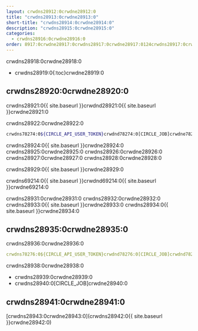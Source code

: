```yaml
---
layout: crwdns28912:0crwdne28912:0
title: "crwdns28913:0crwdne28913:0"
short-title: "crwdns28914:0crwdne28914:0"
description: "crwdns28915:0crwdne28915:0"
categories:
  - crwdns28916:0crwdne28916:0
order: 8917:0crwdne28917:0crwdns28917:0crwdne28917:0124crwdns28917:0crwdne28917:0
---
```

crwdns28918:0crwdne28918:0

- crwdns28919:0{:toc}crwdne28919:0

## crwdns28920:0crwdne28920:0

crwdns28921:0{{ site.baseurl }}crwdnd28921:0{{ site.baseurl }}crwdne28921:0

crwdns28922:0crwdne28922:0

```bash
crwdns78274:0${CIRCLE_API_USER_TOKEN}crwdnd78274:0[CIRCLE_JOB]crwdne78274:0
```

crwdns28924:0{{ site.baseurl }}crwdne28924:0 crwdns28925:0crwdne28925:0 crwdns28926:0crwdne28926:0 crwdns28927:0crwdne28927:0 crwdns28928:0crwdne28928:0

crwdns28929:0{{ site.baseurl }}crwdne28929:0

crwdns69214:0{{ site.baseurl }}crwdnd69214:0{{ site.baseurl }}crwdne69214:0

crwdns28931:0crwdne28931:0 crwdns28932:0crwdne28932:0 crwdns28933:0{{ site.baseurl }}crwdne28933:0 crwdns28934:0{{ site.baseurl }}crwdne28934:0

## crwdns28935:0crwdne28935:0

crwdns28936:0crwdne28936:0

```yaml
crwdns78276:0${CIRCLE_API_USER_TOKEN}crwdnd78276:0[CIRCLE_JOB]crwdnd78276:0$CIRCLE_SHA1crwdnd78276:0$CIRCLE_PROJECT_USERNAMEcrwdnd78276:0$CIRCLE_PROJECT_REPONAMEcrwdnd78276:0$CIRCLE_BRANCHcrwdne78276:0
```

crwdns28938:0crwdne28938:0

- crwdns28939:0crwdne28939:0
- crwdns28940:0[CIRCLE_JOB]crwdne28940:0

## crwdns28941:0crwdne28941:0

[crwdns28943:0crwdne28943:0](crwdns28942:0{{ site.baseurl }}crwdne28942:0)